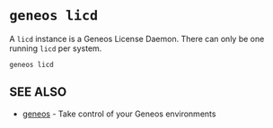 # `geneos licd`

A `licd` instance is a Geneos License Daemon. There can only be one running `licd` per system.

```text
geneos licd
```

## SEE ALSO

* [geneos](geneos.md)	 - Take control of your Geneos environments
